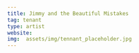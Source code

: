 ```yaml
---
title: Jimmy and the Beautiful Mistakes
tag: tenant
type: artist
website:
img:  assets/img/tennant_placeholder.jpg
---
```

